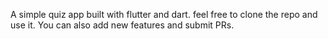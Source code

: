 A simple quiz app built with flutter and dart. 
feel free to clone the repo and use it.
You can also add new features and submit PRs. 
